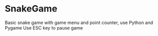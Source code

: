 # SnakeGame
Basic snake game with game menu and point counter, use Python and Pygame
Use ESC key to pause game
